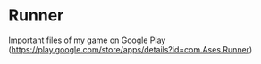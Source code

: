 # Runner
Important files of my game on Google Play (https://play.google.com/store/apps/details?id=com.Ases.Runner)
